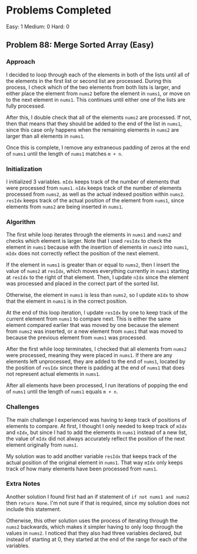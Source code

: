 # Problems Completed
Easy: 1
Medium: 0
Hard: 0

## Problem 88: Merge Sorted Array (Easy)

### Approach

I decided to loop through each of the elements in both of the lists until all of the elements in the
first list or second list are processed. During this process, I check which of the two elements
from both lists is larger, and either place the element from `nums2` before the element in `nums1`,
or move on to the next element in `nums1`. This continues until either one of the lists are fully
processed.

After this, I double check that all of the elements `nums2` are processed. If not, then that means
that they should be added to the end of the list in `nums1`, since this case only happens when the remaining
elements in `nums2` are larger than all elements in `nums1`.

Once this is complete, I remove any extraneous padding of zeros at the end of `nums1` until the length of
`nums1` matches `m + n`.

### Initialization

I initialized 3 variables. `mIdx` keeps track of the number of elements that were processed from `nums1`.
`nIdx` keeps track of the number of elements processed from `nums2`, as well as the actual indexed position
within `nums2`. `resIdx` keeps track of the actual position of the element from `nums1`, since elements from
`nums2` are being inserted in `nums1`.

### Algorithm

The first while loop iterates through the elements in `nums1` and `nums2` and checks which element is larger.
Note that I used `resIdx` to check the element in `nums1` because with the insertion of elements in `nums2` into
`nums1`, `mIdx` does not correctly reflect the position of the next element.

If the element in `nums1` is greater than or equal to `nums2`, then I insert the value of `nums2` at `resIdx`,
which moves everything currently in `nums1` starting at `resIdx` to the right of that element. Then, I update
`nIdx` since the element was processed and placed in the correct part of the sorted list.

Otherwise, the element in `nums1` is less than `nums2`, so I update `mIdx` to show that the element in `nums1`
is in the correct position.

At the end of this loop iteration, I update `resIdx` by one to keep track of the current element from `nums1`
to compare next. This is either the same element compared earlier that was moved by one because the element from
`nums2` was inserted, or a new element from `nums1` that was moved to because the previous element from `nums1` was
processed.

After the first while loop terminates, I checked that all elements from `nums2` were processed, meaning they were
placed in `nums1`. If there are any elements left unprocessed, they are added to the end of `nums1`, located by the
position of `resIdx` since there is padding at the end of `nums1` that does not represent actual elements in `nums1`.

After all elements have been processed, I run iterations of popping the end of `nums1` until the length of `nums1`
equals `m + n`.

### Challenges

The main challenge I experienced was having to keep track of positions of elements to compare. At first, I thought
I only needed to keep track of `mIdx` and `nIdx`, but since I had to add the elements in `nums1` instead of a new list,
the value of `mIdx` did not always accurately reflect the position of the next element originally from `nums1`.

My solution was to add another variable `resIdx` that keeps track of the actual position of the original element in
`nums1`. That way `mIdx` only keeps track of how many elements have been processed from `nums1`.

### Extra Notes

Another solution I found first had an if statement of `if not nums1 and nums2` then `return None`. I'm not sure
if that is required, since my solution does not include this statement.

Otherwise, this other solution uses the process of iterating through the `nums2` backwards, which makes it simpler
having to only loop through the values in `nums2`. I noticed that they also had three variables declared, but instead
of starting at 0, they started at the end of the range for each of the variables.